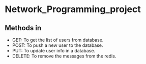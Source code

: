 # Network_Programming_project

## Methods in

- GET: To get the list of users from database.
- POST: To push a new user to the database.
- PUT: To update user info in a database.
- DELETE: To remove the messages from the redis.
